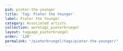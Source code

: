 ```yaml
---
pid: pieter-the-younger
title: 'Tag: Pieter the Younger'
label: Pieter the Younger
category: Associated artists
collection: worktags_pieterbruegel
layout: tagpage_pieterbruegel
order: '120'
permalink: "/pieterbruegel/tags/pieter-the-younger/"
---
```

